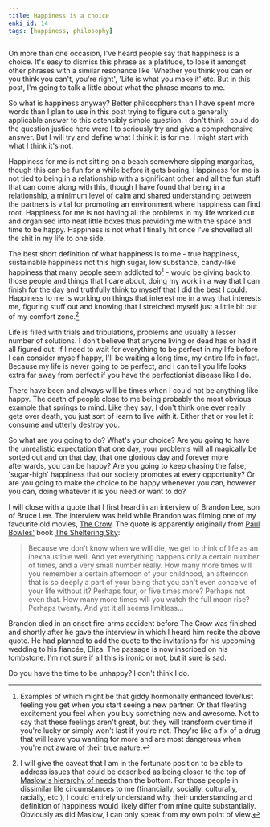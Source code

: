 ```yaml
---
title: Happiness is a choice
enki_id: 14
tags: [happiness, philosophy]
---
```

On more than one occasion, I've heard people say that happiness is a choice. It's easy to dismiss this phrase as a platitude, to lose it amongst other phrases with a similar resonance like 'Whether you think you can or you think you can't, you're right', 'Life is what you make it' etc. But in this post, I'm going to talk a little about what the phrase means to me.<!--more-->

So what is happiness anyway? Better philosophers than I have spent more words than I plan to use in this post trying to figure out a generally applicable answer to this ostensibly simple question. I don't think I could do the question justice here were I to seriously try and give a comprehensive answer. But I will try and define what I think it is for me. I might start with what I think it's not.

Happiness for me is not sitting on a beach somewhere sipping margaritas, though this can be fun for a while before it gets boring. Happiness for me is not tied to being in a relationship with a significant other and all the fun stuff that can come along with this, though I have found that being in a relationship, a minimum level of calm and shared understanding between the partners is vital for promoting an environment where happiness can find root. Happiness for me is not having all the problems in my life worked out and organised into neat little boxes thus providing me with the space and time to be happy. Happiness is not what I finally hit once I've shovelled all the shit in my life to one side.

The best short definition of what happiness is to me - true happiness, sustainable happiness not this high sugar, low substance, candy-like happiness that many people seem addicted to[^1] - would be giving back to those people and things that I care about, doing my work in a way that I can finish for the day and truthfully think to myself that I did the best I could. Happiness to me is working on things that interest me in a way that interests me, figuring stuff out and knowing that I stretched myself just a little bit out of my comfort zone.[^2]

Life is filled with trials and tribulations, problems and usually a lesser number of solutions. I don't believe that anyone living or dead has or had it all figured out. If I need to wait for everything to be perfect in my life before I can consider myself happy, I'll be waiting a long time, my entire life in fact. Because my life is never going to be perfect, and I can tell you life looks extra far away from perfect if you have the perfectionist disease like I do.

There have been and always will be times when I could not be anything like happy. The death of people close to me being probably the most obvious example that springs to mind. Like they say, I don't think one ever really gets over death, you just sort of learn to live with it. Either that or you let it consume and utterly destroy you.

So what are you going to do? What's your choice? Are you going to have the unrealistic expectation that one day, your problems will all magically be sorted out and on that day, that one glorious day and forever more afterwards, you can be happy? Are you going to keep chasing the false, 'sugar-high' happiness that our society promotes at every opportunity? Or are you going to make the choice to be happy whenever you can, however you can, doing whatever it is you need or want to do?

I will close with a quote that I first heard in an interview of Brandon Lee, son of Bruce Lee. The interview was held while Brandon was filming one of my favourite old movies, [The Crow](http://en.wikipedia.org/wiki/The_Crow_%28film%29). The quote is apparently originally from [Paul Bowles'](http://en.wikipedia.org/wiki/Paul_Bowles) book [The Sheltering Sky](http://en.wikipedia.org/wiki/The_Sheltering_Sky):

> Because we don't know when we will die, we get to think of life as an inexhaustible well. And yet everything happens only a certain number of times, and a very small number really. How many more times will you remember a certain afternoon of your childhood, an afternoon that is so deeply a part of your being that you can't even conceive of your life without it? Perhaps four, or five times more? Perhaps not even that. How many more times will you watch the full moon rise? Perhaps twenty. And yet it all seems limitless...

Brandon died in an onset fire-arms accident before The Crow was finished and shortly after he gave the interview in which I heard him recite the above quote. He had planned to add the quote to the invitations for his upcoming wedding to his fiancée, Eliza. The passage is now inscribed on his tombstone. I'm not sure if all this is ironic or not, but it sure is sad.

Do you have the time to be unhappy? I don't think I do.

[^1]: Examples of which might be that giddy hormonally enhanced love/lust feeling you get when you start seeing a new partner. Or that fleeting excitement you feel when you buy something new and awesome. Not to say that these feelings aren't great, but they will transform over time if you're lucky or simply won't last if you're not. They're like a fix of a drug that will leave you wanting for more and are most dangerous when you're not aware of their true nature.

[^2]: I will give the caveat that I am in the fortunate position to be able to address issues that could be described as being closer to the top of [Maslow's hierarchy of needs](http://en.wikipedia.org/wiki/Maslow%27s_hierarchy_of_needs) than the bottom. For those people in dissimilar life circumstances to me (financially, socially, culturally, racially, etc.), I could entirely understand why their understanding and definition of happiness would likely differ from mine quite substantially. Obviously as did Maslow, I can only speak from my own point of view.
